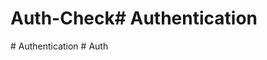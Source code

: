 # Auth-Check#   A u t h e n t i c a t i o n  
 #   A u t h e n t i c a t i o n  
 #   A u t h  
 
